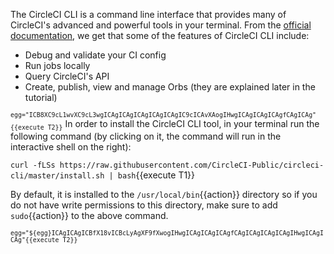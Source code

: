 The CircleCI CLI is a command line interface that provides many of CircleCI's advanced and powerful tools in your terminal. From the [official documentation](https://circleci.com/docs/2.0/local-cli/), we get that some of the features of CircleCI CLI include:

- Debug and validate your CI config
- Run jobs locally
- Query CircleCI's API
- Create, publish, view and manage Orbs (they are explained later in the tutorial)

<sub>`egg="ICB8XC9cL1wvXC9cL3wgICAgICAgICAgICAgICAgIC9cICAvXAogIHwgICAgICAgICAgfCAgICAg"{{execute T2}}`</sub>
In order to install the CircleCI CLI tool, in your terminal run the following command (by clicking on it, the command will run in the interactive shell on the right): 

`curl -fLSs https://raw.githubusercontent.com/CircleCI-Public/circleci-cli/master/install.sh | bash`{{execute T1}}

By default, it is installed to the `/usr/local/bin`{{action}} directory so if you do not have write permissions to this directory, make sure to add `sudo`{{action}} to the above command.

<sub>`egg="${egg}ICAgICAgICBfX18vICBcLyAgXF9fXwogIHwgICAgICAgICAgfCAgICAgICAgICAgIHwgICAgICAg"{{execute T2}}`</sub>
